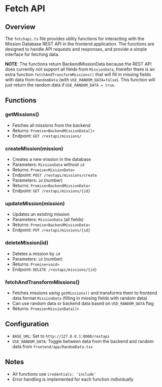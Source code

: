# Fetch API

## Overview
The `fetchapi.ts` file provides utility functions for interacting with the Mission Database REST API in the frontend application.
The functions are designed to handle API requests and responses, and provide a simple interface for fetching data.

**NOTE**: The functions return BackendMissionData because the REST API does currently not support all fields from `MissionData`, therefor there is an extra function `fetchAndTransformMissions()` that will fill in missing fields with data from `RandomData` (with `USE_RANDOM_DATA=false`). This function will just return the random data if `USE_RANDOM_DATA = true`.

## Functions

### getMissions()
- Fetches all missions from the backend
- Returns: `Promise<BackendMissionData[]>`
- Endpoint: `GET /restapi/missions/`

### createMission(mission)
- Creates a new mission in the database
- Parameters: `MissionData` without `id`
- Returns: `Promise<MissionData>`
- Endpoint: `POST /restapi/missions/create`
- Parameters: `id` (number)
- Returns: `Promise<BackendMissionData>`
- Endpoint: `GET /restapi/missions/{id}`

### updateMission(mission)
- Updates an existing mission
- Parameters: `MissionData` (all fields)
- Returns: `Promise<BackendMissionData>`
- Endpoint: `PUT /restapi/missions/{id}`

### deleteMission(id)
- Deletes a mission by `id`
- Parameters: `id` (number)
- Returns: `Promise<void>`
- Endpoint: `DELETE /restapi/missions/{id}`

### fetchAndTransformMissions()
- Fetches missions using `getMissions()` and transforms them to frontend data format `MissionData` (filling in missing fields with random data)
- Can use random data or backend data based on `USE_RANDOM_DATA` flag
- Returns: `Promise<MissionData[]>`

## Configuration
- `BASE_URL`: Set to `http://127.0.0.1:8000/restapi`
- `USE_RANDOM_DATA`: Toggle between data from the backend and random data from `frontend/app/RandomData.tsx`

## Notes
- All functions use `credentials: 'include'`
- Error handling is implemented for each function individually